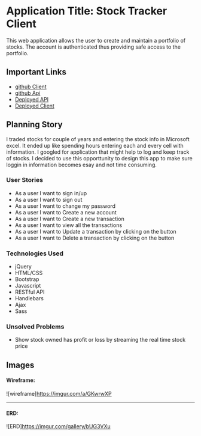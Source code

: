 
# Application Title: Stock Tracker Client

This web application allows the user to create and maintain a portfolio of stocks.
The account is authenticated thus providing safe access to
the portfolio.

## Important Links

- [github Client](https://github.com/zar686/stocks-tracker-client)
- [github Api](https://github.com/zar686/stocks-tracker-api)
- [Deployed API](https://stock-tracker-app-azam.herokuapp.com/)
- [Deployed Client](https://zar686.github.io/stocks-tracker-client/)

## Planning Story

I traded stocks for couple of years and entering the stock info in Microsoft
excel. It ended up like spending hours entering each and every cell with information.
I googled for application that might help to log and keep track of stocks. I decided
to use this opporttunity to design this app to make sure loggin in information
becomes esay and not time consuming.

### User Stories

- As a user I want to sign in/up
- As a user I want to sign out
- As a user I want to change my password
- As a user I want to Create a new account
- As a user I want to Create a new transaction
- As a user I want to view all the transactions
- As a user I want to Update a transaction by clicking on the button
- As a user I want to Delete a transaction by clicking on the button

### Technologies Used

- jQuery
- HTML/CSS
- Bootstrap
- Javascript
- RESTful API
- Handlebars
- Ajax
- Sass

### Unsolved Problems

- Show stock owned has profit or loss by streaming the real time stock price

## Images

#### Wireframe:
![wireframe]https://imgur.com/a/GKwrwXP

---

#### ERD:
![ERD]https://imgur.com/gallery/bUG3VXu
